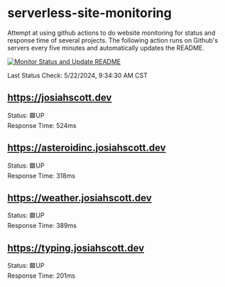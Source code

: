 # serverless-site-monitoring
Attempt at using github actions to do website monitoring for status and response time of several projects. The following action runs on Github's servers every five minutes and automatically updates the README.  

[![Monitor Status and Update README](https://github.com/JosiahSco/serverless-site-monitoring/actions/workflows/monitor.yaml/badge.svg)](https://github.com/JosiahSco/serverless-site-monitoring/actions/workflows/monitor.yaml)

Last Status Check: 5/22/2024, 9:34:30 AM CST

## https://josiahscott.dev
Status: 🟩UP  
Response Time: 524ms

## https://asteroidinc.josiahscott.dev
Status: 🟩UP  
Response Time: 318ms

## https://weather.josiahscott.dev
Status: 🟩UP  
Response Time: 389ms

## https://typing.josiahscott.dev
Status: 🟩UP  
Response Time: 201ms


